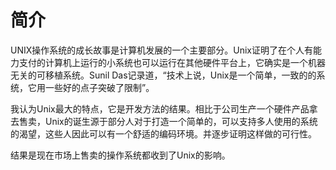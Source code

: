 # 简介

UNIX操作系统的成长故事是计算机发展的一个主要部分。Unix证明了在个人有能力支付的计算机上运行的小系统也可以运行在其他硬件平台上，它确实是一个机器无关的可移植系统。Sunil Das记录道，“技术上说，Unix是一个简单，一致的的系统，它用一些好的点子突破了限制”。

我认为Unix最大的特点，它是开发方法的结果。相比于公司生产一个硬件产品拿去售卖，Unix的诞生源于部分人对于打造一个简单的，可以支持多人使用的系统的渴望，这些人因此可以有一个舒适的编码环境。并逐步证明这样做的可行性。

结果是现在市场上售卖的操作系统都收到了Unix的影响。


